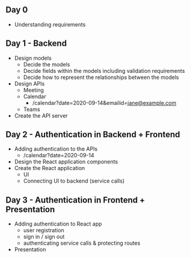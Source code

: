 ## Day 0
- Understanding requirements

## Day 1 - Backend
- Design models
    - Decide the models
    - Decide fields within the models including validation requirements
    - Decide how to represent the relationships between the models
- Design APIs
    - Meeting
    - Calendar
        - /calendar?date=2020-09-14&emailid=jane@example.com
    - Teams
- Create the API server

## Day 2 - Authentication in Backend + Frontend
- Adding authentication to the APIs
    - /calendar?date=2020-09-14
- Design the React application components
- Create the React application
    - UI
    - Connecting UI to backend (service calls)

## Day 3 - Authentication in Frontend + Presentation
- Adding authentication to React app
    - user registration
    - sign in / sign out
    - authenticating service calls & protecting routes
- Presentation